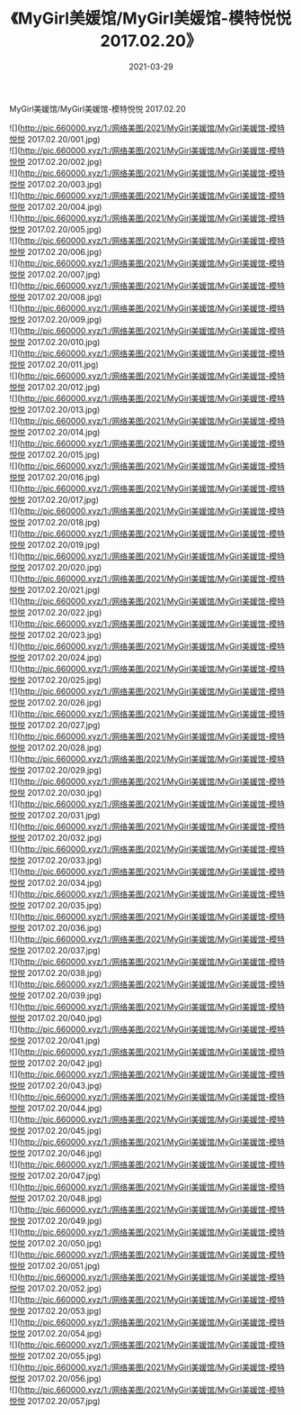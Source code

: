 ﻿---
layout: post
title:  《MyGirl美媛馆/MyGirl美媛馆-模特悦悦 2017.02.20》
date:   2021-03-29
img: http://pic.660000.xyz/1:/网络美图/2021/MyGirl美媛馆/MyGirl美媛馆-模特悦悦 2017.02.20/000.jpg
categories: [美女, 清纯, 唯美]
---

MyGirl美媛馆/MyGirl美媛馆-模特悦悦 2017.02.20

 ![](http://pic.660000.xyz/1:/网络美图/2021/MyGirl美媛馆/MyGirl美媛馆-模特悦悦 2017.02.20/001.jpg) <br>![](http://pic.660000.xyz/1:/网络美图/2021/MyGirl美媛馆/MyGirl美媛馆-模特悦悦 2017.02.20/002.jpg) <br>![](http://pic.660000.xyz/1:/网络美图/2021/MyGirl美媛馆/MyGirl美媛馆-模特悦悦 2017.02.20/003.jpg) <br>![](http://pic.660000.xyz/1:/网络美图/2021/MyGirl美媛馆/MyGirl美媛馆-模特悦悦 2017.02.20/004.jpg) <br>![](http://pic.660000.xyz/1:/网络美图/2021/MyGirl美媛馆/MyGirl美媛馆-模特悦悦 2017.02.20/005.jpg) <br>![](http://pic.660000.xyz/1:/网络美图/2021/MyGirl美媛馆/MyGirl美媛馆-模特悦悦 2017.02.20/006.jpg) <br>![](http://pic.660000.xyz/1:/网络美图/2021/MyGirl美媛馆/MyGirl美媛馆-模特悦悦 2017.02.20/007.jpg) <br>![](http://pic.660000.xyz/1:/网络美图/2021/MyGirl美媛馆/MyGirl美媛馆-模特悦悦 2017.02.20/008.jpg) <br>![](http://pic.660000.xyz/1:/网络美图/2021/MyGirl美媛馆/MyGirl美媛馆-模特悦悦 2017.02.20/009.jpg) <br>![](http://pic.660000.xyz/1:/网络美图/2021/MyGirl美媛馆/MyGirl美媛馆-模特悦悦 2017.02.20/010.jpg) <br>![](http://pic.660000.xyz/1:/网络美图/2021/MyGirl美媛馆/MyGirl美媛馆-模特悦悦 2017.02.20/011.jpg) <br>![](http://pic.660000.xyz/1:/网络美图/2021/MyGirl美媛馆/MyGirl美媛馆-模特悦悦 2017.02.20/012.jpg) <br>![](http://pic.660000.xyz/1:/网络美图/2021/MyGirl美媛馆/MyGirl美媛馆-模特悦悦 2017.02.20/013.jpg) <br>![](http://pic.660000.xyz/1:/网络美图/2021/MyGirl美媛馆/MyGirl美媛馆-模特悦悦 2017.02.20/014.jpg) <br>![](http://pic.660000.xyz/1:/网络美图/2021/MyGirl美媛馆/MyGirl美媛馆-模特悦悦 2017.02.20/015.jpg) <br>![](http://pic.660000.xyz/1:/网络美图/2021/MyGirl美媛馆/MyGirl美媛馆-模特悦悦 2017.02.20/016.jpg) <br>![](http://pic.660000.xyz/1:/网络美图/2021/MyGirl美媛馆/MyGirl美媛馆-模特悦悦 2017.02.20/017.jpg) <br>![](http://pic.660000.xyz/1:/网络美图/2021/MyGirl美媛馆/MyGirl美媛馆-模特悦悦 2017.02.20/018.jpg) <br>![](http://pic.660000.xyz/1:/网络美图/2021/MyGirl美媛馆/MyGirl美媛馆-模特悦悦 2017.02.20/019.jpg) <br>![](http://pic.660000.xyz/1:/网络美图/2021/MyGirl美媛馆/MyGirl美媛馆-模特悦悦 2017.02.20/020.jpg) <br>![](http://pic.660000.xyz/1:/网络美图/2021/MyGirl美媛馆/MyGirl美媛馆-模特悦悦 2017.02.20/021.jpg) <br>![](http://pic.660000.xyz/1:/网络美图/2021/MyGirl美媛馆/MyGirl美媛馆-模特悦悦 2017.02.20/022.jpg) <br>![](http://pic.660000.xyz/1:/网络美图/2021/MyGirl美媛馆/MyGirl美媛馆-模特悦悦 2017.02.20/023.jpg) <br>![](http://pic.660000.xyz/1:/网络美图/2021/MyGirl美媛馆/MyGirl美媛馆-模特悦悦 2017.02.20/024.jpg) <br>![](http://pic.660000.xyz/1:/网络美图/2021/MyGirl美媛馆/MyGirl美媛馆-模特悦悦 2017.02.20/025.jpg) <br>![](http://pic.660000.xyz/1:/网络美图/2021/MyGirl美媛馆/MyGirl美媛馆-模特悦悦 2017.02.20/026.jpg) <br>![](http://pic.660000.xyz/1:/网络美图/2021/MyGirl美媛馆/MyGirl美媛馆-模特悦悦 2017.02.20/027.jpg) <br>![](http://pic.660000.xyz/1:/网络美图/2021/MyGirl美媛馆/MyGirl美媛馆-模特悦悦 2017.02.20/028.jpg) <br>![](http://pic.660000.xyz/1:/网络美图/2021/MyGirl美媛馆/MyGirl美媛馆-模特悦悦 2017.02.20/029.jpg) <br>![](http://pic.660000.xyz/1:/网络美图/2021/MyGirl美媛馆/MyGirl美媛馆-模特悦悦 2017.02.20/030.jpg) <br>![](http://pic.660000.xyz/1:/网络美图/2021/MyGirl美媛馆/MyGirl美媛馆-模特悦悦 2017.02.20/031.jpg) <br>![](http://pic.660000.xyz/1:/网络美图/2021/MyGirl美媛馆/MyGirl美媛馆-模特悦悦 2017.02.20/032.jpg) <br>![](http://pic.660000.xyz/1:/网络美图/2021/MyGirl美媛馆/MyGirl美媛馆-模特悦悦 2017.02.20/033.jpg) <br>![](http://pic.660000.xyz/1:/网络美图/2021/MyGirl美媛馆/MyGirl美媛馆-模特悦悦 2017.02.20/034.jpg) <br>![](http://pic.660000.xyz/1:/网络美图/2021/MyGirl美媛馆/MyGirl美媛馆-模特悦悦 2017.02.20/035.jpg) <br>![](http://pic.660000.xyz/1:/网络美图/2021/MyGirl美媛馆/MyGirl美媛馆-模特悦悦 2017.02.20/036.jpg) <br>![](http://pic.660000.xyz/1:/网络美图/2021/MyGirl美媛馆/MyGirl美媛馆-模特悦悦 2017.02.20/037.jpg) <br>![](http://pic.660000.xyz/1:/网络美图/2021/MyGirl美媛馆/MyGirl美媛馆-模特悦悦 2017.02.20/038.jpg) <br>![](http://pic.660000.xyz/1:/网络美图/2021/MyGirl美媛馆/MyGirl美媛馆-模特悦悦 2017.02.20/039.jpg) <br>![](http://pic.660000.xyz/1:/网络美图/2021/MyGirl美媛馆/MyGirl美媛馆-模特悦悦 2017.02.20/040.jpg) <br>![](http://pic.660000.xyz/1:/网络美图/2021/MyGirl美媛馆/MyGirl美媛馆-模特悦悦 2017.02.20/041.jpg) <br>![](http://pic.660000.xyz/1:/网络美图/2021/MyGirl美媛馆/MyGirl美媛馆-模特悦悦 2017.02.20/042.jpg) <br>![](http://pic.660000.xyz/1:/网络美图/2021/MyGirl美媛馆/MyGirl美媛馆-模特悦悦 2017.02.20/043.jpg) <br>![](http://pic.660000.xyz/1:/网络美图/2021/MyGirl美媛馆/MyGirl美媛馆-模特悦悦 2017.02.20/044.jpg) <br>![](http://pic.660000.xyz/1:/网络美图/2021/MyGirl美媛馆/MyGirl美媛馆-模特悦悦 2017.02.20/045.jpg) <br>![](http://pic.660000.xyz/1:/网络美图/2021/MyGirl美媛馆/MyGirl美媛馆-模特悦悦 2017.02.20/046.jpg) <br>![](http://pic.660000.xyz/1:/网络美图/2021/MyGirl美媛馆/MyGirl美媛馆-模特悦悦 2017.02.20/047.jpg) <br>![](http://pic.660000.xyz/1:/网络美图/2021/MyGirl美媛馆/MyGirl美媛馆-模特悦悦 2017.02.20/048.jpg) <br>![](http://pic.660000.xyz/1:/网络美图/2021/MyGirl美媛馆/MyGirl美媛馆-模特悦悦 2017.02.20/049.jpg) <br>![](http://pic.660000.xyz/1:/网络美图/2021/MyGirl美媛馆/MyGirl美媛馆-模特悦悦 2017.02.20/050.jpg) <br>![](http://pic.660000.xyz/1:/网络美图/2021/MyGirl美媛馆/MyGirl美媛馆-模特悦悦 2017.02.20/051.jpg) <br>![](http://pic.660000.xyz/1:/网络美图/2021/MyGirl美媛馆/MyGirl美媛馆-模特悦悦 2017.02.20/052.jpg) <br>![](http://pic.660000.xyz/1:/网络美图/2021/MyGirl美媛馆/MyGirl美媛馆-模特悦悦 2017.02.20/053.jpg) <br>![](http://pic.660000.xyz/1:/网络美图/2021/MyGirl美媛馆/MyGirl美媛馆-模特悦悦 2017.02.20/054.jpg) <br>![](http://pic.660000.xyz/1:/网络美图/2021/MyGirl美媛馆/MyGirl美媛馆-模特悦悦 2017.02.20/055.jpg) <br>![](http://pic.660000.xyz/1:/网络美图/2021/MyGirl美媛馆/MyGirl美媛馆-模特悦悦 2017.02.20/056.jpg) <br>![](http://pic.660000.xyz/1:/网络美图/2021/MyGirl美媛馆/MyGirl美媛馆-模特悦悦 2017.02.20/057.jpg) <br>